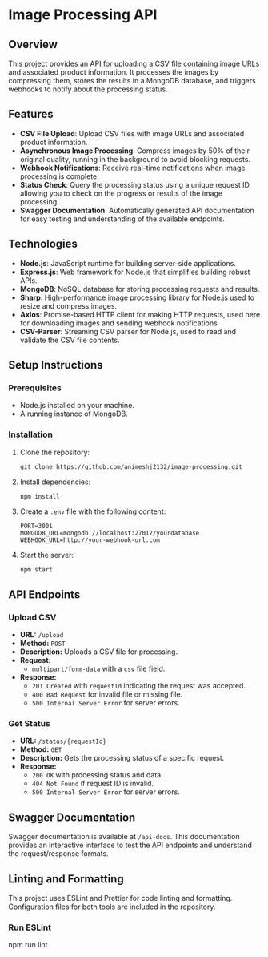 # Image Processing API

## Overview

This project provides an API for uploading a CSV file containing image URLs and associated product information. It processes the images by compressing them, stores the results in a MongoDB database, and triggers webhooks to notify about the processing status.

## Features

- **CSV File Upload**: Upload CSV files with image URLs and associated product information.
- **Asynchronous Image Processing**: Compress images by 50% of their original quality, running in the background to avoid blocking requests.
- **Webhook Notifications**: Receive real-time notifications when image processing is complete.
- **Status Check**: Query the processing status using a unique request ID, allowing you to check on the progress or results of the image processing.
- **Swagger Documentation**: Automatically generated API documentation for easy testing and understanding of the available endpoints.

## Technologies

- **Node.js**: JavaScript runtime for building server-side applications.
- **Express.js**: Web framework for Node.js that simplifies building robust APIs.
- **MongoDB**: NoSQL database for storing processing requests and results.
- **Sharp**: High-performance image processing library for Node.js used to resize and compress images.
- **Axios**: Promise-based HTTP client for making HTTP requests, used here for downloading images and sending webhook notifications.
- **CSV-Parser**: Streaming CSV parser for Node.js, used to read and validate the CSV file contents.

## Setup Instructions

### Prerequisites

- Node.js installed on your machine.
- A running instance of MongoDB.

### Installation

1. Clone the repository:
    ```
    git clone https://github.com/animeshj2132/image-processing.git
    ```

2. Install dependencies:
    ```
    npm install
    ```

3. Create a `.env` file with the following content:
    ```
    PORT=3001
    MONGODB_URL=mongodb://localhost:27017/yourdatabase
    WEBHOOK_URL=http://your-webhook-url.com
    ```

4. Start the server:
    ```sh
    npm start
    ```

## API Endpoints

### Upload CSV

- **URL:** `/upload`
- **Method:** `POST`
- **Description:** Uploads a CSV file for processing.
- **Request:**
    - `multipart/form-data` with a `csv` file field.
- **Response:**
    - `201 Created` with `requestId` indicating the request was accepted.
    - `400 Bad Request` for invalid file or missing file.
    - `500 Internal Server Error` for server errors.

### Get Status

- **URL:** `/status/{requestId}`
- **Method:** `GET`
- **Description:** Gets the processing status of a specific request.
- **Response:**
    - `200 OK` with processing status and data.
    - `404 Not Found` if request ID is invalid.
    - `500 Internal Server Error` for server errors.

## Swagger Documentation

Swagger documentation is available at `/api-docs`. This documentation provides an interactive interface to test the API endpoints and understand the request/response formats.

## Linting and Formatting

This project uses ESLint and Prettier for code linting and formatting. Configuration files for both tools are included in the repository.

### Run ESLint

npm run lint
